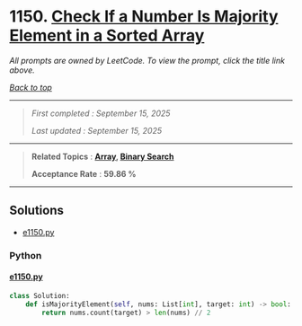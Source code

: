 # 1150. [Check If a Number Is Majority Element in a Sorted Array](<https://leetcode.com/problems/check-if-a-number-is-majority-element-in-a-sorted-array>)

*All prompts are owned by LeetCode. To view the prompt, click the title link above.*

*[Back to top](<../README.md>)*

------

> *First completed : September 15, 2025*
>
> *Last updated : September 15, 2025*

------

> **Related Topics** : **[Array](<by_topic/Array.md>), [Binary Search](<by_topic/Binary Search.md>)**
>
> **Acceptance Rate** : **59.86 %**

------

## Solutions

- [e1150.py](<../my-submissions/e1150.py>)
### Python
#### [e1150.py](<../my-submissions/e1150.py>)
```Python
class Solution:
    def isMajorityElement(self, nums: List[int], target: int) -> bool:
        return nums.count(target) > len(nums) // 2
```

